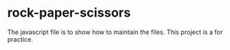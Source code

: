 # rock-paper-scissors

The javascript file is to show how to maintain the files.
This project is a for practice. 